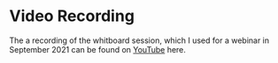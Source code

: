 # Video Recording
The a recording of the whitboard session, which I used for a webinar in September 2021 can be found on [YouTube](https://youtu.be/yLJwr554wjU) here.